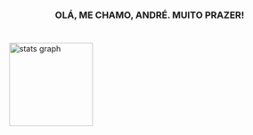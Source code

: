 <h3 align="center">OLÁ, ME CHAMO, ANDRÉ. MUITO PRAZER!</h3>

###

<br clear="both">

<div align="left">
  <img src="https://github-readme-stats.vercel.app/api?username=AndresqcDEV&hide_title=false&hide_rank=false&show_icons=true&include_all_commits=true&count_private=true&disable_animations=false&theme=nightowl&locale=en&hide_border=false&order=1&custom_title=dados%20oficiais%20" height="150" alt="stats graph"  />


###
